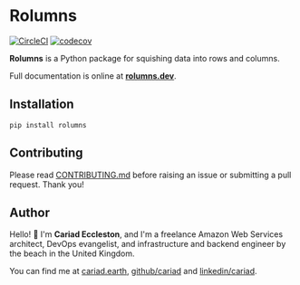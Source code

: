 # Rolumns

[![CircleCI](https://dl.circleci.com/status-badge/img/gh/cariad/rolumns/tree/main.svg?style=shield)](https://dl.circleci.com/status-badge/redirect/gh/cariad/rolumns/tree/main) [![codecov](https://codecov.io/gh/cariad/rolumns/branch/main/graph/badge.svg?token=8kOONBPbV0)](https://codecov.io/gh/cariad/rolumns)

**Rolumns** is a Python package for squishing data into rows and columns.

Full documentation is online at **[rolumns.dev](https://rolumns.dev)**.

## Installation

```console
pip install rolumns
```

## Contributing

Please read [CONTRIBUTING.md](https://github.com/cariad/rolumns/blob/main/CONTRIBUTING.md) before raising an issue or submitting a pull request. Thank you!

## Author

Hello! 👋 I'm **Cariad Eccleston**, and I'm a freelance Amazon Web Services architect, DevOps evangelist, and infrastructure and backend engineer by the beach in the United Kingdom.

You can find me at [cariad.earth](https://cariad.earth), [github/cariad](https://github.com/cariad) and [linkedin/cariad](https://linkedin.com/in/cariad).
